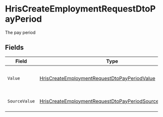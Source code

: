 # HrisCreateEmploymentRequestDtoPayPeriod

The pay period


## Fields

| Field                                                                                                                                         | Type                                                                                                                                          | Required                                                                                                                                      | Description                                                                                                                                   | Example                                                                                                                                       |
| --------------------------------------------------------------------------------------------------------------------------------------------- | --------------------------------------------------------------------------------------------------------------------------------------------- | --------------------------------------------------------------------------------------------------------------------------------------------- | --------------------------------------------------------------------------------------------------------------------------------------------- | --------------------------------------------------------------------------------------------------------------------------------------------- |
| `Value`                                                                                                                                       | [HrisCreateEmploymentRequestDtoPayPeriodValue](../../Models/Components/HrisCreateEmploymentRequestDtoPayPeriodValue.md)                       | :heavy_minus_sign:                                                                                                                            | The pay period of the job postings.                                                                                                           | hour                                                                                                                                          |
| `SourceValue`                                                                                                                                 | [HrisCreateEmploymentRequestDtoPayPeriodSourceValueUnion](../../Models/Components/HrisCreateEmploymentRequestDtoPayPeriodSourceValueUnion.md) | :heavy_minus_sign:                                                                                                                            | The source value of the pay period.                                                                                                           | Hour                                                                                                                                          |
